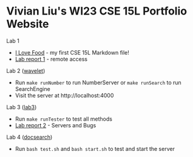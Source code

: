 # Vivian Liu's WI23 CSE 15L Portfolio Website

Lab 1
* [I Love Food](Lab1/ILOVEFOOD) - my first CSE 15L Markdown file!
* [Lab report 1](Report1/LABREPORT1) - remote access

Lab 2 ([wavelet](https://github.com/ucsd-cse15l-f22/wavelet))
* Run `make runNumber` to run NumberServer or `make runSearch` to run SearchEngine
* Visit the server at http://localhost:4000

Lab 3 ([lab3](https://github.com/ucsd-cse15l-w23/lab3))
* Run `make runTester` to test all methods
* [Lab report 2](Report2/LABREPORT2) - Servers and Bugs

Lab 4 ([docsearch](https://github.com/ucsd-cse15l-w23/docsearch))
* Run `bash test.sh` and `bash start.sh` to test and start the server